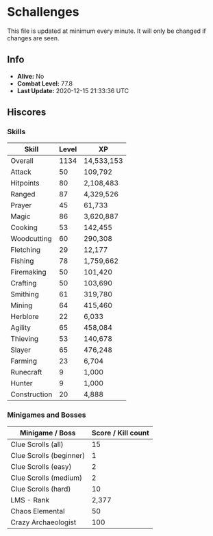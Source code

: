 # Schallenges

This file is updated at minimum every minute. It will only be changed if changes are seen.

## Info

 - **Alive:** No
 - **Combat Level:** 77.8
 - **Last Update:** 2020-12-15 21:33:36 UTC

## Hiscores

### Skills

| Skill | Level | XP |
|--|--|--|
| Overall | 1134 | 14,533,153 |
| Attack | 50 | 109,792 |
| Hitpoints | 80 | 2,108,483 |
| Ranged | 87 | 4,329,526 |
| Prayer | 45 | 61,733 |
| Magic | 86 | 3,620,887 |
| Cooking | 53 | 142,455 |
| Woodcutting | 60 | 290,308 |
| Fletching | 29 | 12,177 |
| Fishing | 78 | 1,759,662 |
| Firemaking | 50 | 101,420 |
| Crafting | 50 | 103,690 |
| Smithing | 61 | 319,780 |
| Mining | 64 | 415,460 |
| Herblore | 22 | 6,033 |
| Agility | 65 | 458,084 |
| Thieving | 53 | 140,678 |
| Slayer | 65 | 476,248 |
| Farming | 23 | 6,704 |
| Runecraft | 9 | 1,000 |
| Hunter | 9 | 1,000 |
| Construction | 20 | 4,888 |

### Minigames and Bosses

| Minigame / Boss | Score / Kill count |
|--|--|
| Clue Scrolls (all) | 15 |
| Clue Scrolls (beginner) | 1 |
| Clue Scrolls (easy) | 2 |
| Clue Scrolls (medium) | 2 |
| Clue Scrolls (hard) | 10 |
| LMS - Rank | 2,377 |
| Chaos Elemental | 50 |
| Crazy Archaeologist | 100 |
